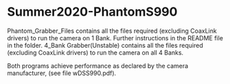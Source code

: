 # Summer2020-PhantomS990

Phantom_Grabber_Files contains all the files required (excluding CoaxLink drivers) to run the camera on 1 Bank. Further instructions in the README file in the folder.
4_Bank Grabber(Unstable) contains all the files required (excluding CoaxLink drivers) to run the camera on all 4 Banks.

Both programs achieve performance as declared by the camera manufacturer, (see file wDSS990.pdf).
